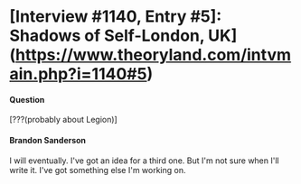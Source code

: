 # [Interview #1140, Entry #5]: Shadows of Self-London, UK](https://www.theoryland.com/intvmain.php?i=1140#5)

#### Question

[???(probably about Legion)]

#### Brandon Sanderson

I will eventually. I've got an idea for a third one. But I'm not sure when I'll write it. I've got something else I'm working on.

